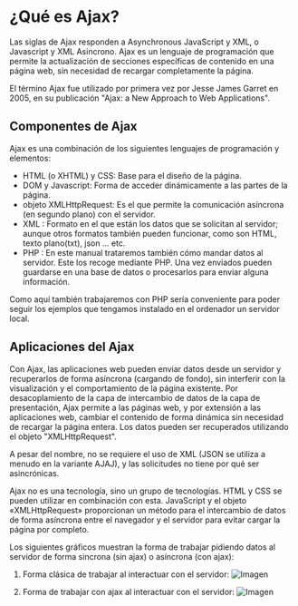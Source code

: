# ¿Qué es Ajax?
Las siglas de Ajax responden a Asynchronous JavaScript y XML, o Javascript y XML Asincrono. Ajax es un lenguaje de programación que permite la actualización de secciones específicas de contenido en una página web, sin necesidad de recargar completamente la página.

El término Ajax fue utilizado por primera vez por Jesse James Garret en 2005, en su publicación "Ajax: a New Approach to Web Applications".


## Componentes de Ajax

Ajax es una combinación de los siguientes lenguajes de programación y elementos:

* HTML (o XHTML) y CSS: Base para el diseño de la página.
* DOM y Javascript: Forma de acceder dinámicamente a las partes de la página.
* objeto XMLHttpRequest: Es el que permite la comunicación asíncrona (en segundo plano) con el servidor.
* XML : Formato en el que están los datos que se solicitan al servidor; aunque otros formatos también pueden funcionar, como son HTML, texto plano(txt), json ... etc.
* PHP : En este manual trataremos también cómo mandar datos al servidor. Este los recoge mediante PHP. Una vez enviados pueden guardarse en una base de datos o procesarlos para enviar alguna información.

Como aquí también trabajaremos con PHP sería conveniente para poder seguir los ejemplos que tengamos instalado en el ordenador un servidor local.


## Aplicaciones del Ajax

Con Ajax, las aplicaciones web pueden enviar datos desde un servidor y recuperarlos de forma asíncrona (cargando de fondo), sin interferir con la visualización y el comportamiento de la página existente. Por desacoplamiento de la capa de intercambio de datos de la capa de presentación, Ajax permite a las páginas web, y por extensión a las aplicaciones web, cambiar el contenido de forma dinámica sin necesidad de recargar la página entera. Los datos pueden ser recuperados utilizando el objeto "XMLHttpRequest". 

A pesar del nombre, no se requiere el uso de XML (JSON se utiliza a menudo en la variante AJAJ), y las solicitudes no tiene por qué ser asincrónicas.

Ajax no es una tecnología, sino un grupo de tecnologías. HTML y CSS se pueden utilizar en combinación con esta. JavaScript y el objeto «XMLHttpRequest» proporcionan un método para el intercambio de datos de forma asíncrona entre el navegador y el servidor para evitar cargar la página por completo.

Los siguientes gráficos muestran la forma de trabajar pidiendo datos al servidor de forma sincrona (sin ajax) o asíncrona (con ajax):

1. Forma clásica de trabajar al interactuar con el servidor:
![Imagen](https://aprende-web.net/progra/objetos/modeloAjax1.gif)

2. Forma de trabajar con ajax al interactuar con el servidor:
![Imagen](https://aprende-web.net/progra/objetos/modeloAjax2.gif)